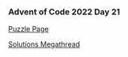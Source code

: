 ### Advent of Code 2022 Day 21

[Puzzle Page](https://adventofcode.com/2022/day/21)

[Solutions Megathread](https://www.reddit.com/r/adventofcode/comments/zrav4h/2022_day_21_solutions/)
